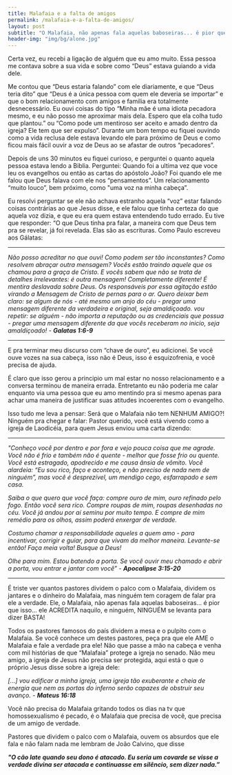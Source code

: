 ```yaml
---
title: Malafaia e a falta de amigos
permalink: /malafaia-e-a-falta-de-amigos/
layout: post
subtitle: "O Malafaia, não apenas fala aquelas baboseiras... é pior que isso... ele ACREDITA naquilo, e ninguém, NINGUÉM se levanta para dizer BASTA!"
header-img: "img/bg/alone.jpg"
---
```

Certa vez, eu recebi a ligação de alguém que eu amo muito. Essa pessoa me contava sobre a sua vida e sobre como “Deus” estava guiando a vida dele.

Me contou que “Deus estaria falando” com ele diariamente, e que “Deus teria dito” que “Deus é a única pessoa com quem ele deveria se importar” e que o bom relacionamento com amigos e familia era totalmente desnecessário. Eu ouvi coisas do tipo “Minha mãe é uma idiota pecadora mesmo, e eu não posso me aproximar mais dela. Espero que ela colha tudo que plantou.” ou “Como pode um mentiroso ser aceito e amado dentro da igreja? Ele tem que ser expulso”. Durante um bom tempo eu fiquei ouvindo como a vida reclusa dele estava levando ele para próximo de Deus e como ficou mais fácil ouvir a voz de Deus ao se afastar de outros “pecadores”.

Depois de uns 30 minutos eu fiquei curioso, e perguntei o quanto aquela pessoa estava lendo a Biblia. Perguntei: Quando foi a ultima vez que voce leu os evangelhos ou então as cartas do apóstolo João? Foi quando ele me falou que Deus falava com ele nos “pensamentos”. Um relacionamento “muito louco”, bem próximo, como "uma voz na minha cabeça”.

Eu resolvi perguntar se ele não achava estranho aquela “voz” estar falando coisas contrárias ao que Jesus disse, e ele falou que tinha certeza do que aquela voz dizia, e que eu era quem estava entendendo tudo errado. Eu tive que responder: “O que Deus tinha pra falar, a maneira com que Deus tem pra se revelar, já foi revelada. Elas são as escrituras. Como Paulo escreveu aos Gálatas:

<hr />

*Não posso acreditar no que ouvi! Como podem ser tão inconstantes? Como resolvem abraçar outra mensagem? Vocês estão traindo aquele que os chamou para a graça de Cristo. E vocês sabem que não se trata de detalhes irrelevantes: é outra mensagem! Completamente diferente! É mentira deslavada sobre Deus. Os responsáveis por essa agitação estão virando a Mensagem de Cristo de pernas para o ar. Quero deixar bem claro: se algum de nós - até mesmo um anjo do céu - pregar uma mensagem diferente da verdadeira e original, seja amaldiçoado. vou repetir: se alguém - não importa a reputação ou as credenciais que possua - pregar uma mensagem diferente da que vocês receberam no inicio, seja amaldiçoado! - **Galatas 1:6-9***

<hr />

E pra terminar meu discurso com “chave de ouro”, eu adicionei. Se você ouve vozes na sua cabeça, isso não é Deus, isso é esquizofrenia, e você precisa de ajuda.

É claro que isso gerou a principio um mal estar no nosso relacionamento e a conversa terminou de maneira errada. Entretanto eu não poderia me calar enquanto via uma pessoa que eu amo mentindo pra si mesmo apenas para achar uma maneira de justificar suas atitudes incoerentes com o evangelho.


Isso tudo me leva a pensar: Será que o Malafaia não tem NENHUM AMIGO?! Ninguém pra chegar e falar: Pastor querido, você está vivendo como a igreja de Laodicéia, para quem Jesus enviou uma carta dizendo:

<hr />

*"Conheço você por dentro e por fora e vejo pouca coisa que me agrade. Você não é frio e também não é quente - melhor que fosse frio ou quente. Você está estragado, apodrecido e me causa ânsia de vômito. Você alardeia: “Eu sou rico, faço e aconteço, e não preciso de nada nem de ninguém”, mas você é desprezível, um mendigo cego, esfarrapado e sem casa.*

*Saiba o que quero que você faça: compre ouro de mim, ouro refinado pelo fogo. Então você sera rico. Compre roupas de mim, roupas desenhadas no céu. Você já andou por aí seminu por muito tempo. E compre de mim remédio para os olhos, assim poderá enxergar de verdade.*

*Costumo chamar a responsabilidade aqueles a quem amo - para incentivar, corrigir e guiar, para que vivam da melhor maneira. Levante-se então! Faça meia volta! Busque a Deus!*

*Olhe para mim. Estou batendo a porta. Se você ouvir meu chamado e abrir a porta, vou entrar e jantar com você” - **Apocalipse 3:15-20***

<hr />

É triste ver quantos pastores dividem o palco com o Malafaia, dividem os jantares e o dinheiro do Malafaia, mas ninguém tem coragem de falar pra ele a verdade. Ele, o Malafaia, não apenas fala aquelas baboseiras... é pior que isso... ele ACREDITA naquilo, e ninguém, NINGUÉM se levanta para dizer BASTA!

Todos os pastores famosos do país dividem a mesa e o pulpito com o Malafaia. Se você conhece um destes pastores, peça pra que ele AME o Malafaia e fale a verdade pra ele! Não que passe a mão na cabeça e venha com mil histórias de que “Malafaia” protege a igreja no senado. Não meu amigo, a igreja de Jesus não precisa ser protegida, aqui está o que o próprio Jesus disse sobre a igreja dele:

*[...] vou edificar a minha igreja, uma igreja tão exuberante e cheia de energia que nem as portas do inferno serão capazes de obstruir seu avanço. - **Mateus 16:18***

Você não precisa do Malafaia gritando todos os dias na tv que homossexualismo é pecado, é o Malafaia que precisa de você, que precisa de um amigo de verdade.

Pastores que dividem o palco com o Malafaia, ouvem os absurdos que ele fala e não falam nada me lembram de João Calvino, que disse

***"O cão late quando seu dono é atacado. Eu seria um covarde se visse a verdade divina ser atacada e continuasse em silêncio, sem dizer nada.”***
